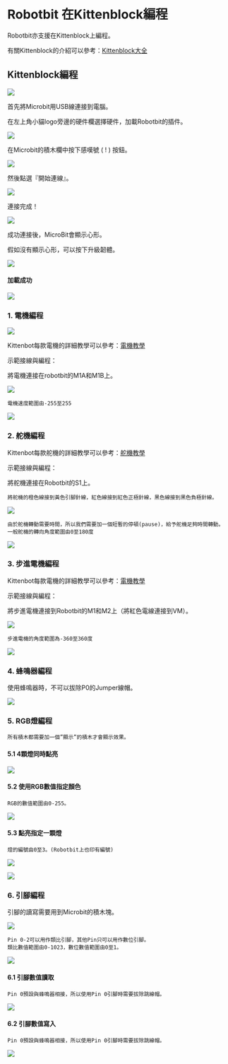 # Robotbit 在Kittenblock編程

Robotbit亦支援在Kittenblock上編程。

有關Kittenblock的介紹可以參考：[Kittenblock大全](../KittenBlock/index)

## Kittenblock編程

![](../../functional_module/PWmodules/images/kbbanner.png)

首先將Microbit用USB線連接到電腦。

在左上角小貓logo旁邊的硬件欄選擇硬件，加載Robotbit的插件。

![](../image/add.png)

在Microbit的積木欄中按下感嘆號 ( ! ) 按鈕。

![](../../functional_module/PWmodules/kbimages/kbmbcon.png)

然後點選『開始連線』。

![](../../functional_module/PWmodules/kbimages/kbmbcon1.png)

連接完成！

![](../../functional_module/PWmodules/kbimages/kbmbcon2.png)

成功連接後，MicroBit會顯示心形。

假如沒有顯示心形，可以按下升級韌體。

![](../../functional_module/PWmodules/kbimages/upload.png)

#### 加載成功

![](../images/success1.png)

### 1. 電機編程

![](../image/robotbit_motorKB.png)

Kittenbot每款電機的詳細教學可以參考：[電機教學](../../motors/index)

示範接線與編程：

將電機連接在robotbit的M1A和M1B上。

![](../image/motor_wire.png)

    電機速度範圍由-255至255

![](../image/kb_code1.png)

### 2. 舵機編程

Kittenbot每款舵機的詳細教學可以參考：[舵機教學](../../motors/index)

示範接線與編程：

將舵機連接在Robotbit的S1上。

    將舵機的橙色線接到黃色引腳針線，紅色線接到紅色正極針線，黑色線接到黑色負極針線。

![](../image/servo_wire.png)

    由於舵機轉動需要時間，所以我們需要加一個短暫的停頓(pause)，給予舵機足夠時間轉動。
    一般舵機的轉向角度範圍由0至180度
    
![](../image/kb_code2.png)

### 3. 步進電機編程

Kittenbot每款電機的詳細教學可以參考：[電機教學](../../motors/index)

示範接線與編程：

將步進電機連接到Robotbit的M1和M2上（將紅色電線連接到VM）。

![](../image/stepper_wire.png)

    步進電機的角度範圍為-360至360度

![](../image/kb_code3.png)

### 4. 蜂鳴器編程

使用蜂鳴器時，不可以拔除P0的Jumper線帽。

![](../image/kb_code4.png)

### 5. RGB燈編程

    所有積木都需要加一個”顯示”的積木才會顯示效果。

#### 5.1 4顆燈同時點亮

![](../image/kb_code5.png)

#### 5.2 使用RGB數值指定顏色

    RGB的數值範圍由0-255。

![](../image/kb_code6.png)

#### 5.3 點亮指定一顆燈

    燈的編號由0至3。(Robotbit上也印有編號)
    
![](../image/robotbit_neopixel2.png)

![](../image/kb_code7.png)

### 6. 引腳編程

引腳的讀寫需要用到Microbit的積木塊。

![](../image/robobit_pinKB.png)

    Pin 0-2可以用作類比引腳，其他Pin只可以用作數位引腳。
    類比數值範圍由0-1023，數位數值範圍由0至1。
    
![](../image/robobit_pinKB1.png)

#### 6.1 引腳數值讀取

    Pin 0預設與蜂鳴器相接，所以使用Pin 0引腳時需要拔除跳線帽。

![](../image/robobit_pinKB2.png)

#### 6.2 引腳數值寫入

    Pin 0預設與蜂鳴器相接，所以使用Pin 0引腳時需要拔除跳線帽。

![](../image/robobit_pinKB3.png)
